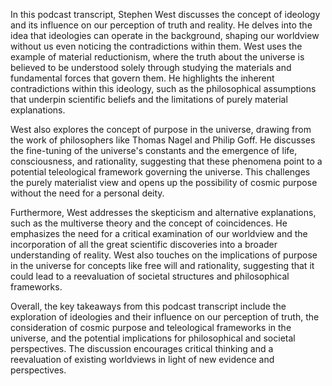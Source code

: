 In this podcast transcript, Stephen West discusses the concept of ideology and its influence on our perception of truth and reality. He delves into the idea that ideologies can operate in the background, shaping our worldview without us even noticing the contradictions within them. West uses the example of material reductionism, where the truth about the universe is believed to be understood solely through studying the materials and fundamental forces that govern them. He highlights the inherent contradictions within this ideology, such as the philosophical assumptions that underpin scientific beliefs and the limitations of purely material explanations.

West also explores the concept of purpose in the universe, drawing from the work of philosophers like Thomas Nagel and Philip Goff. He discusses the fine-tuning of the universe's constants and the emergence of life, consciousness, and rationality, suggesting that these phenomena point to a potential teleological framework governing the universe. This challenges the purely materialist view and opens up the possibility of cosmic purpose without the need for a personal deity.

Furthermore, West addresses the skepticism and alternative explanations, such as the multiverse theory and the concept of coincidences. He emphasizes the need for a critical examination of our worldview and the incorporation of all the great scientific discoveries into a broader understanding of reality. West also touches on the implications of purpose in the universe for concepts like free will and rationality, suggesting that it could lead to a reevaluation of societal structures and philosophical frameworks.

Overall, the key takeaways from this podcast transcript include the exploration of ideologies and their influence on our perception of truth, the consideration of cosmic purpose and teleological frameworks in the universe, and the potential implications for philosophical and societal perspectives. The discussion encourages critical thinking and a reevaluation of existing worldviews in light of new evidence and perspectives.